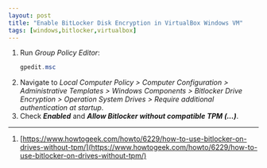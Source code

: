 ```yaml
---
layout: post
title: "Enable BitLocker Disk Encryption in VirtualBox Windows VM"
tags: [windows,bitlocker,virtualbox]
---
```


1. Run *Group Policy Editor*:
   ```powershell
   gpedit.msc
   ```
2. Navigate to *Local Computer Policy > Computer Configuration > Administrative Templates > Windows Components > Bitlocker Drive Encryption > Operation System Drives > Require additional authentication at startup*.
3. Check ***Enabled*** and ***Allow Bitlocker without compatible TPM (...)***.

---
1. [https://www.howtogeek.com/howto/6229/how-to-use-bitlocker-on-drives-without-tpm/](https://www.howtogeek.com/howto/6229/how-to-use-bitlocker-on-drives-without-tpm/)
